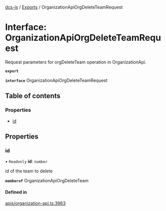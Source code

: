 [dcs-js](../README.md) / [Exports](../modules.md) / OrganizationApiOrgDeleteTeamRequest

# Interface: OrganizationApiOrgDeleteTeamRequest

Request parameters for orgDeleteTeam operation in OrganizationApi.

**`export`**

**`interface`** OrganizationApiOrgDeleteTeamRequest

## Table of contents

### Properties

- [id](OrganizationApiOrgDeleteTeamRequest.md#id)

## Properties

### <a id="id" name="id"></a> id

• `Readonly` **id**: `number`

id of the team to delete

**`memberof`** OrganizationApiOrgDeleteTeam

#### Defined in

[apis/organization-api.ts:3963](https://github.com/unfoldingWord/dcs-js/blob/b29eb7a/apis/organization-api.ts#L3963)
